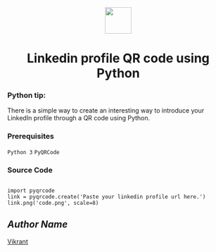 <div align="center">
  <img height="60" src="https://user-images.githubusercontent.com/85709371/156916372-d8c1bbdd-5fe9-40d1-a250-5a1d4d454832.png">
</div>

<h1 align="center">Linkedin profile QR code using Python</h1>

### Python tip:
There is a simple way to create an interesting way to introduce your LinkedIn profile through a QR code using Python.

### Prerequisites
`Python 3`
`PyQRCode`

### Source Code
```python3

import pyqrcode
link = pyqrcode.create('Paste your linkedin profile url here.')
link.png('code.png', scale=8)

```

## *Author Name*
[Vikrant](https://github.com/vikrant-v28)
